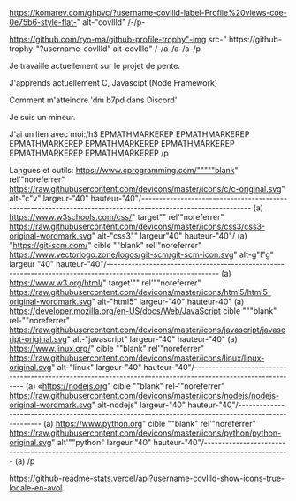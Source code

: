 
https://komarev.com/ghpvc/?username-covllld-label-Profile%20views-coe-0e75b6-style-flat-" alt-"covllld" /-/p-

https://github.com/ryo-ma/github-profile-trophy"-img src-" https://github-trophy-"?username-covllld" alt-covllld" /-/a-/a-/a-/p

Je travaille actuellement sur le projet de pente.

J'apprends actuellement C, Javascipt (Node Framework)

Comment m'atteindre 'dm b7pd dans Discord'

Je suis un mineur.

J'ai un lien avec moi:/h3
EPMATHMARKEREP EPMATHMARKEREP EPMATHMARKEREP EPMATHMARKEREP EPMATHMARKEREP EPMATHMARKEREP EPMATHMARKEREP
/p

Langues et outils:
https://www.cprogramming.com/"""""blank" rel'"noreferrer" https://raw.githubusercontent.com/devicons/master/icons/c/c-original.svg" alt-"c"v" largeur-"40" hauteur-"40"/------------------------------------------------------------------------------------------------------------- (a) https://www.w3schools.com/css/" target"" rel'"noreferrer" https://raw.githubusercontent.com/devicons/master/icons/css3/css3-original-wordmark.svg" alt-"css3"" largeur"40" hauteur-"40"/ (a) "https://git-scm.com/" cible ""blank" rel'"noreferrer" https://www.vectorlogo.zone/logos/git-scm/git-scm-icon.svg" alt-g"l"g" largeur "40" hauteur-"40"/------------------------------------------------------------------------------------------------------------- (a) https://www.w3.org/html/" target'"" rel'""noreferrer" https://raw.githubusercontent.com/devicons/master/icons/html5/html5-original-wordmark.svg" alt-"html5" largeur-"40" hauteur-40" (a) https://developer.mozilla.org/en-US/docs/Web/JavaScript cible """blank" rel-""noreferrer" https://raw.githubusercontent.com/devicons/master/icons/javascript/javascript-original.svg" alt-"javascript" largeur-"40" hauteur-"40" (a) https://www.linux.org/" cible ""blank" rel'"noreferrer" https://raw.githubusercontent.com/devicons/master/icons/linux/linux-original.svg" alt-"linux" largeur-"40" hauteur-"40"/------------------------------------------------------------------------------------------------------------ (a) «https://nodejs.org" cible ""blank" rel-'"noreferrer" https://raw.githubusercontent.com/devicons/master/icons/nodejs/nodejs-original-wordmark.svg" alt-nodejs" largeur-"40" hauteur-"40"/---------------------------------------------------------------------------------------------------- (a) https://www.python.org" cible ""blank" rel'"noreferrer" https://raw.githubusercontent.com/devicons/master/icons/python/python-original.svg" alt'""python" largeur "40" hauteur-"40"/------------------------------------------------------------------------------------------------------ (a) /p

https://github-readme-stats.vercel/api?username-covllld-show-icons-true-locale-en-avol.

